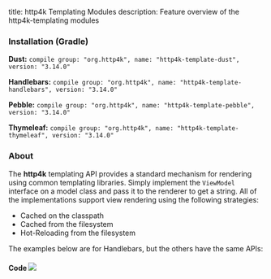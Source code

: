 title: http4k Templating Modules
description: Feature overview of the http4k-templating modules

### Installation (Gradle)
**Dust:** ```compile group: "org.http4k", name: "http4k-template-dust", version: "3.14.0"```

**Handlebars:** ```compile group: "org.http4k", name: "http4k-template-handlebars", version: "3.14.0"```

**Pebble:** ```compile group: "org.http4k", name: "http4k-template-pebble", version: "3.14.0"```

**Thymeleaf:** ```compile group: "org.http4k", name: "http4k-template-thymeleaf", version: "3.14.0"```

### About
The **http4k** templating API provides a standard mechanism for rendering using common templating libraries. Simply implement the `ViewModel` interface on a model class and pass it to the renderer to get a string. All of the implementations support view rendering using the following strategies:

* Cached on the classpath
* Cached from the filesystem
* Hot-Reloading from the filesystem

The examples below are for Handlebars, but the others have the same APIs:

#### Code  [<img class="octocat" src="/img/octocat-32.png"/>](https://github.com/http4k/http4k/blob/master/src/docs/guide/modules/templating/example.kt)

 <script src="https://gist-it.appspot.com/https://github.com/http4k/http4k/blob/master/src/docs/guide/modules/templating/example.kt"></script>
